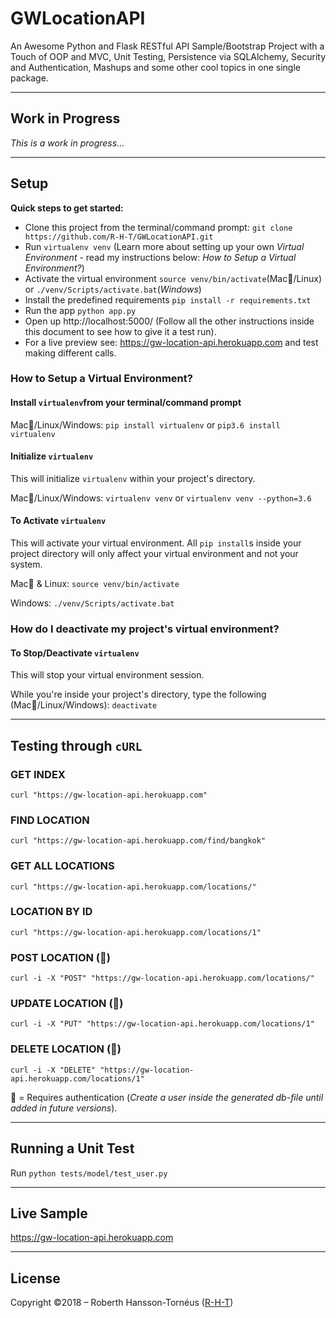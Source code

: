 # GWLocationAPI
An Awesome Python and Flask RESTful API Sample/Bootstrap Project with a Touch of OOP and MVC, Unit Testing, Persistence via SQLAlchemy, Security and Authentication, Mashups and some other cool topics in one single package.

---

## Work in Progress
_This is a work in progress..._

---


## Setup

**Quick steps to get started:**
* Clone this project from the terminal/command prompt: `git clone https://github.com/R-H-T/GWLocationAPI.git`
* Run `virtualenv venv` (Learn more about setting up your own _Virtual Environment_ - read my instructions below: _How to Setup a Virtual Environment?_)
* Activate the virtual environment `source venv/bin/activate`(Mac/Linux) or `./venv/Scripts/activate.bat`(_Windows_)
* Install the predefined requirements `pip install -r requirements.txt`
* Run the app `python app.py`
* Open up http://localhost:5000/ (Follow all the other instructions inside this document to see how to give it a test run).
* For a live preview see: https://gw-location-api.herokuapp.com and test making different calls.

### How to Setup a Virtual Environment?
#### Install `virtualenv`from your terminal/command prompt

Mac/Linux/Windows:
`pip install virtualenv`
or
`pip3.6 install virtualenv`

#### Initialize `virtualenv`

This will initialize `virtualenv` within your project's directory.

Mac/Linux/Windows:
`virtualenv venv`
or
`virtualenv venv --python=3.6`

#### To Activate `virtualenv`
This will activate your virtual environment.
All `pip install`s inside your project directory
will only affect your virtual environment and not your system.

Mac & Linux:
`source venv/bin/activate`

Windows:
`./venv/Scripts/activate.bat`

### How do I deactivate my project's virtual environment?
#### To Stop/Deactivate `virtualenv`
This will stop your virtual environment session.

While you're inside your project's directory, type the following (Mac/Linux/Windows):
`deactivate`

---

## Testing through `cURL`

### GET INDEX
`curl "https://gw-location-api.herokuapp.com"`

### FIND LOCATION
`curl "https://gw-location-api.herokuapp.com/find/bangkok"`

###  GET ALL LOCATIONS
`curl "https://gw-location-api.herokuapp.com/locations/"`

###  LOCATION BY ID
`curl "https://gw-location-api.herokuapp.com/locations/1"`

###  POST LOCATION (🔐)
`curl -i -X "POST" "https://gw-location-api.herokuapp.com/locations/"`

###  UPDATE LOCATION (🔐)
`curl -i -X "PUT" "https://gw-location-api.herokuapp.com/locations/1"`

###  DELETE LOCATION (🔐)
`curl -i -X "DELETE" "https://gw-location-api.herokuapp.com/locations/1"`

🔐 = Requires authentication (_Create a user inside the generated db-file until added in future versions_).


---

## Running a Unit Test

Run `python tests/model/test_user.py`

---


## Live Sample
https://gw-location-api.herokuapp.com

---

## License

Copyright ©2018 – Roberth Hansson-Tornéus ([R-H-T](https://github.com/R-H-T))
